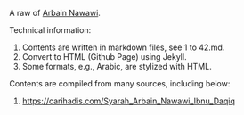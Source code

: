 A raw of [Arbain Nawawi](https://bagustris.github.io/arbain-nawawi).

Technical information:  
1. Contents are written in markdown files, see 1 to 42.md.
2. Convert to HTML (Github Page) using Jekyll.
3. Some formats, e.g., Arabic, are stylized with HTML.

Contents are compiled from many sources, including below:  
1. https://carihadis.com/Syarah_Arbain_Nawawi_Ibnu_Daqiq 
